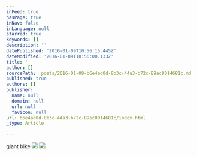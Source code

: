 ```yaml
---
inFeed: true
hasPage: true
inNav: false
inLanguage: null
starred: true
keywords: []
description: ''
datePublished: '2016-01-09T10:56:15.445Z'
dateModified: '2016-01-09T10:56:00.133Z'
title: ''
author: []
sourcePath: _posts/2016-01-08-b6e4ad0d-8b3c-44a3-b72c-89ec8014681c.md
published: true
authors: []
publisher:
  name: null
  domain: null
  url: null
  favicon: null
url: b6e4ad0d-8b3c-44a3-b72c-89ec8014681c/index.html
_type: Article

---
```

giant bike
![](https://the-grid-user-content.s3-us-west-2.amazonaws.com/b95bb57a-5d00-4305-9e24-27d200287414.jpg)
![](https://the-grid-user-content.s3-us-west-2.amazonaws.com/3dad620b-6826-41d2-8b90-970a0fe2cd7a.jpg)